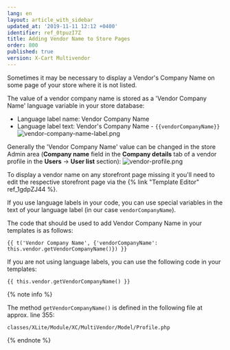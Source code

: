 ```yaml
---
lang: en
layout: article_with_sidebar
updated_at: '2019-11-11 12:12 +0400'
identifier: ref_0tpuzI7Z
title: Adding Vendor Name to Store Pages
order: 800
published: true
version: X-Cart Multivendor
---
```

Sometimes it may be necessary to display a Vendor's Company Name on some page of your store where it is not listed. 

The value of a vendor company name is stored as a 'Vendor Company Name' language variable in your store database:
* Language label name: Vendor Company Name
* Language label text: Vendor's Company Name - `{{vendorCompanyName}}`
  ![vendor-company-name-label.png]({{site.baseurl}}/attachments/ref_0tpuzI7Z/vendor-company-name-label.png)

Generally the 'Vendor Company Name' value can be changed in the store Admin area (**Company name** field in the **Company details** tab of a vendor profile in the **Users** -> **User list** section):
![vendor-profile.png]({{site.baseurl}}/attachments/ref_0tpuzI7Z/vendor-profile.png)

To display a vendor name on any storefront page missing it you'll need to edit the respective storefront page via the {% link "Template Editor" ref_1gdpZJ44 %}.

If you use language labels in your code, you can use special variables in the text of your language label (in our case `vendorCompanyName`).

The code that should be used to add Vendor Company Name in your templates is as follows:

```
{{ t('Vendor Company Name', {'vendorCompanyName': this.vendor.getVendorCompanyName()}) }}
```

If you are not using language labels, you can use the following code in your templates:

```
{{ this.vendor.getVendorCompanyName() }}
```
{% note info %}

The method `getVendorCompanyName()` is defined in the following file at approx. line 355:

```
classes/XLite/Module/XC/MultiVendor/Model/Profile.php
```
{% endnote %}
